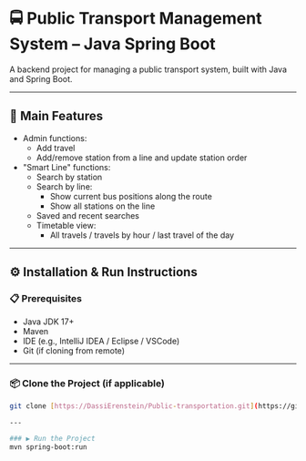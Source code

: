 # 🚍 Public Transport Management System – Java Spring Boot

A backend project for managing a public transport system, built with Java and Spring Boot.

---

## 🔧 Main Features

- Admin functions:
  - Add travel
  - Add/remove station from a line and update station order
- "Smart Line" functions:
  - Search by station 
  - Search by line:
    - Show current bus positions along the route
    - Show all stations on the line
  - Saved and recent searches
  - Timetable view:
    - All travels / travels by hour / last travel of the day
      
---

## ⚙️ Installation & Run Instructions

### 📋 Prerequisites

- Java JDK 17+
- Maven
- IDE (e.g., IntelliJ IDEA / Eclipse / VSCode)
- Git (if cloning from remote)

---

### 📦 Clone the Project (if applicable)

```bash
git clone [https://DassiErenstein/Public-transportation.git](https://github.com/DassiErenshtein/Public-transportation.git)

---

### ▶️ Run the Project
mvn spring-boot:run
